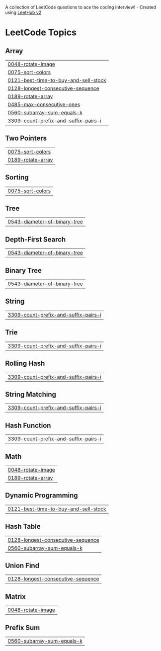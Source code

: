 A collection of LeetCode questions to ace the coding interview! - Created using [LeetHub v2](https://github.com/arunbhardwaj/LeetHub-2.0)
<!---LeetCode Topics Start-->
# LeetCode Topics
## Array
|  |
| ------- |
| [0048-rotate-image](https://github.com/garvitr02/LeetCode/tree/master/0048-rotate-image) |
| [0075-sort-colors](https://github.com/garvitr02/LeetCode/tree/master/0075-sort-colors) |
| [0121-best-time-to-buy-and-sell-stock](https://github.com/garvitr02/LeetCode/tree/master/0121-best-time-to-buy-and-sell-stock) |
| [0128-longest-consecutive-sequence](https://github.com/garvitr02/LeetCode/tree/master/0128-longest-consecutive-sequence) |
| [0189-rotate-array](https://github.com/garvitr02/LeetCode/tree/master/0189-rotate-array) |
| [0485-max-consecutive-ones](https://github.com/garvitr02/LeetCode/tree/master/0485-max-consecutive-ones) |
| [0560-subarray-sum-equals-k](https://github.com/garvitr02/LeetCode/tree/master/0560-subarray-sum-equals-k) |
| [3309-count-prefix-and-suffix-pairs-i](https://github.com/garvitr02/LeetCode/tree/master/3309-count-prefix-and-suffix-pairs-i) |
## Two Pointers
|  |
| ------- |
| [0075-sort-colors](https://github.com/garvitr02/LeetCode/tree/master/0075-sort-colors) |
| [0189-rotate-array](https://github.com/garvitr02/LeetCode/tree/master/0189-rotate-array) |
## Sorting
|  |
| ------- |
| [0075-sort-colors](https://github.com/garvitr02/LeetCode/tree/master/0075-sort-colors) |
## Tree
|  |
| ------- |
| [0543-diameter-of-binary-tree](https://github.com/garvitr02/LeetCode/tree/master/0543-diameter-of-binary-tree) |
## Depth-First Search
|  |
| ------- |
| [0543-diameter-of-binary-tree](https://github.com/garvitr02/LeetCode/tree/master/0543-diameter-of-binary-tree) |
## Binary Tree
|  |
| ------- |
| [0543-diameter-of-binary-tree](https://github.com/garvitr02/LeetCode/tree/master/0543-diameter-of-binary-tree) |
## String
|  |
| ------- |
| [3309-count-prefix-and-suffix-pairs-i](https://github.com/garvitr02/LeetCode/tree/master/3309-count-prefix-and-suffix-pairs-i) |
## Trie
|  |
| ------- |
| [3309-count-prefix-and-suffix-pairs-i](https://github.com/garvitr02/LeetCode/tree/master/3309-count-prefix-and-suffix-pairs-i) |
## Rolling Hash
|  |
| ------- |
| [3309-count-prefix-and-suffix-pairs-i](https://github.com/garvitr02/LeetCode/tree/master/3309-count-prefix-and-suffix-pairs-i) |
## String Matching
|  |
| ------- |
| [3309-count-prefix-and-suffix-pairs-i](https://github.com/garvitr02/LeetCode/tree/master/3309-count-prefix-and-suffix-pairs-i) |
## Hash Function
|  |
| ------- |
| [3309-count-prefix-and-suffix-pairs-i](https://github.com/garvitr02/LeetCode/tree/master/3309-count-prefix-and-suffix-pairs-i) |
## Math
|  |
| ------- |
| [0048-rotate-image](https://github.com/garvitr02/LeetCode/tree/master/0048-rotate-image) |
| [0189-rotate-array](https://github.com/garvitr02/LeetCode/tree/master/0189-rotate-array) |
## Dynamic Programming
|  |
| ------- |
| [0121-best-time-to-buy-and-sell-stock](https://github.com/garvitr02/LeetCode/tree/master/0121-best-time-to-buy-and-sell-stock) |
## Hash Table
|  |
| ------- |
| [0128-longest-consecutive-sequence](https://github.com/garvitr02/LeetCode/tree/master/0128-longest-consecutive-sequence) |
| [0560-subarray-sum-equals-k](https://github.com/garvitr02/LeetCode/tree/master/0560-subarray-sum-equals-k) |
## Union Find
|  |
| ------- |
| [0128-longest-consecutive-sequence](https://github.com/garvitr02/LeetCode/tree/master/0128-longest-consecutive-sequence) |
## Matrix
|  |
| ------- |
| [0048-rotate-image](https://github.com/garvitr02/LeetCode/tree/master/0048-rotate-image) |
## Prefix Sum
|  |
| ------- |
| [0560-subarray-sum-equals-k](https://github.com/garvitr02/LeetCode/tree/master/0560-subarray-sum-equals-k) |
<!---LeetCode Topics End-->